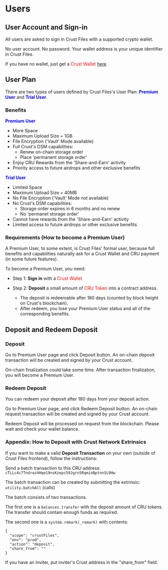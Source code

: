 # Users

## User Account and Sign-in

All users are asked to sign in Crust Files with a supported crypto wallet.  

No user account. No password. Your wallet address is your unique identifier in Crust Files.  

If you have no wallet, just get a <font color="red">Crust Wallet</font> [here](https://chrome.google.com/webstore/detail/crust-wallet/jccapkebeeiajkkdemacblkjhhhboiek?hl=en) 

## User Plan

There are two types of users defined by Crust Files's User Plan: <font color="blue">**Premium User**</font> and <font color="blue">**Trial User**</font>.

### Benefits
**<font color="blue">Premium User</font>**  

- More Space
- Maximum Upload Size = 1GB
- File Encryption ('Vault' Mode available)
- Full Crust's DSM capabilities:
  - Renew on-chain storage order
  - Place 'permanent storage order'
- Enjoy CRU Rewards from the 'Share-and-Earn' activity
- Priority access to future airdrops and other exclusive benefits

**<font color="blue">Trial User</font>**  

- Limited Space
- Maximum Upload Size = 40MB
- No File Encryption ('Vault' Mode not available)
- No Crust's DSM capabilities:
  - Storage order expires in 6 months and no renew
  - No 'permanet storage order'
- Cannot have rewards from the 'Share-and-Earn' activity
- Limited access to future airdrops or other exclusive benefits

### Requirements (How to become a Premium User)

A Premium User, to some extent, is Crust Files' formal user, because full benefits and capabilities naturally ask for a Crust Wallet and CRU payment (in some future features).

To become a Premium User, you need:

- Step 1: **Sign in** with a <font color="red">Crust Wallet</font>

- Step 2: **Deposit** a small amount of <font color="red">CRU Token</font> into a contract address. 
  - The deposit is redeemable after 180 days (counted by block height on Crust's blockchain).
  - After redeem, you lose your Premium User status and all of the corresponding benefits.
  
## Deposit and Redeem Deposit

### Deposit

Go to Premium User page and click Deposit button. An on-chain deposit transaction will be created and signed by your Crust account.  

On-chain finalization could take some time. After transaction finalization, you will become a Premium User.  

### Redeem Deposit

You can redeem your deposit after 180 days from your deposit action.

Go to Premium User page, and click Redeem Deposit button. An on-chain request transaction will be created and signed by your Crust account.   

Redeem Deposit will be processed on request from the blockchain. Please wait and check your wallet balance.  

### Appendix: How to Deposit with Crust Network Extrinsics

If you want to make a valid **Deposit Transaction** on your own (outside of Crust Files frontend), follow the instructions:  

Send a batch transaction to this CRU address: `cTLLc4c7Tndroz4Hqe19nsKzepc59Jgrn5RqmioBptnnSL9Hw` 

The batch transaction can be created by submitting the extrinsic: `utility.batchAll` (calls) 

The batch consists of two transactions. 

The first one is a `balances.transfer` with the deposit amount of CRU tokens. The transfer should contain enough funds as required.   

The second one is a `system.remark(_remark)` with contents:  

```
{
  "scope": "crustFiles",
  "env": "prod",
  "action": "deposit",
  "share_from": ""
}
```
If you have an inviter, put inviter's Crust address in the "share_from" field.















